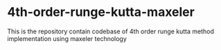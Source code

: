 # 4th-order-runge-kutta-maxeler
This is the repository contain codebase of 4th order runge kutta method implementation using maxeler technology
